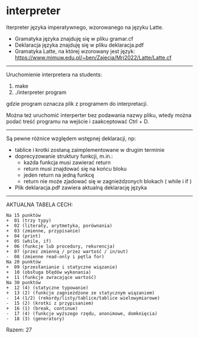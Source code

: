 # interpreter

Iterpreter języka imperatywnego, wzorowanego na języku Latte.
* Gramatyka języka znajduję się w pliku gramar.cf
* Deklaracja języka znajduję się w pliku deklaracja.pdf
* Gramatyka Latte, na której wzorowany jest język: https://www.mimuw.edu.pl/~ben/Zajecia/Mrj2022/Latte/Latte.cf

***

Uruchomienie interpretera na students:
1. make
2. ./interpreter program

 gdzie program oznacza plik z programem do interpretacji.

Można też uruchomić interperter bez podawania nazwy pliku, wtedy można podać treść programu na wejście i zaakceptować Ctrl + D.


***

Są pewne różnice względem wstępnej deklaracji, np:
* tablice i krotki zostaną zaimplementowane w drugim terminie
* doprecyzowanie struktury funkcji, m.in.:
    * każda funkcja musi zawierać return
    * return musi znajdować się na końcu bloku
    * jeden return na jedną funkcę
    * return nie może zjadować się w zagnieżdzonych blokach ( while i if )
* Plik deklaracja.pdf zawiera aktualną deklarację języka

***

AKTUALNA TABELA CECH:

    Na 15 punktów
    +  01 (trzy typy)
    +  02 (literały, arytmetyka, porównania)
    +  03 (zmienne, przypisanie)
    +  04 (print)
    +  05 (while, if)
    +  06 (funkcje lub procedury, rekurencja)
    +  07 (przez zmienną / przez wartość / in/out)
    -  08 (zmienne read-only i pętla for)
    Na 20 punktów
    +  09 (przesłanianie i statyczne wiązanie)
    +  10 (obsługa błędów wykonania)
    +  11 (funkcje zwracające wartość)
    Na 30 punktów
    +  12 (4) (statyczne typowanie)
    +  13 (2) (funkcje zagnieżdżone ze statycznym wiązaniem)
    -  14 (1/2) (rekordy/listy/tablice/tablice wielowymiarowe)
    -  15 (2) (krotki z przypisaniem)
    +  16 (1) (break, continue)
    -  17 (4) (funkcje wyższego rzędu, anonimowe, domknięcia)
    -  18 (3) (generatory)

Razem: 27